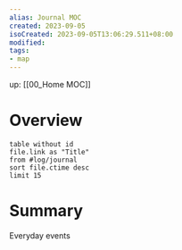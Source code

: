 ```yaml
---
alias: Journal MOC
created: 2023-09-05
isoCreated: 2023-09-05T13:06:29.511+08:00
modified: 
tags: 
- map
---
```


up: [[00_Home MOC]]

# Overview

```dataview
table without id
file.link as "Title"
from #log/journal 
sort file.ctime desc
limit 15
```

# Summary

Everyday events